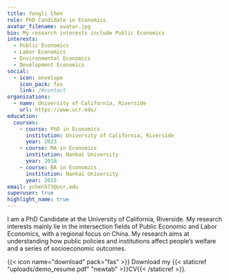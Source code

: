 ```yaml
---
title: Yongli Chen
role: PhD Candidate in Economics
avatar_filename: avatar.jpg
bio: My research interests include Public Economics
interests:
  - Public Economics
  - Labor Economics
  - Environmental Economics
  - Development Economics
social:
  - icon: envelope
    icon_pack: fas
    link: /#contact
organizations:
  - name: University of California, Riverside
    url: https://www.ucr.edu/
education:
  courses:
    - course: PhD in Economics
      institution: University of California, Riverside
      year: 2023
    - course: MA in Economics
      institution: Nankai University
      year: 2018
    - course: BA in Economics
      institution: Nankai University
      year: 2015
email: ychen573@ucr.edu
superuser: true
highlight_name: true
---
```

I﻿ am a PhD Candidate at the University of California, Riverside. My research interests mainly lie in the intersection fields of Public Economic and Labor Economics, with a regional focus on China. My research aims at understanding how public policies and institutions affect people’s welfare and a series of socioeconomic outcomes.

{{< icon name="download" pack="fas" >}} Download my {{< staticref "uploads/demo_resume.pdf" "newtab" >}}CV{{< /staticref >}}.